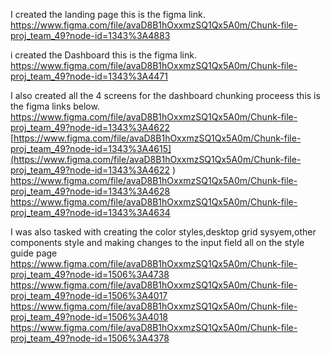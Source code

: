 I created the landing page this is the figma link. https://www.figma.com/file/avaD8B1hOxxmzSQ1Qx5A0m/Chunk-file-proj_team_49?node-id=1343%3A4883

i created the Dashboard this is the figma  link. https://www.figma.com/file/avaD8B1hOxxmzSQ1Qx5A0m/Chunk-file-proj_team_49?node-id=1343%3A4471

I also created all the 4 screens for the dashboard chunking proceess  this is the figma links below.
https://www.figma.com/file/avaD8B1hOxxmzSQ1Qx5A0m/Chunk-file-proj_team_49?node-id=1343%3A4622 
[https://www.figma.com/file/avaD8B1hOxxmzSQ1Qx5A0m/Chunk-file-proj_team_49?node-id=1343%3A4615](https://www.figma.com/file/avaD8B1hOxxmzSQ1Qx5A0m/Chunk-file-proj_team_49?node-id=1343%3A4622 )
https://www.figma.com/file/avaD8B1hOxxmzSQ1Qx5A0m/Chunk-file-proj_team_49?node-id=1343%3A4628
https://www.figma.com/file/avaD8B1hOxxmzSQ1Qx5A0m/Chunk-file-proj_team_49?node-id=1343%3A4634​

I was also tasked with creating the color styles,desktop grid sysyem,other components style and making changes to the input field all on the style guide page
https://www.figma.com/file/avaD8B1hOxxmzSQ1Qx5A0m/Chunk-file-proj_team_49?node-id=1506%3A4738
https://www.figma.com/file/avaD8B1hOxxmzSQ1Qx5A0m/Chunk-file-proj_team_49?node-id=1506%3A4017
https://www.figma.com/file/avaD8B1hOxxmzSQ1Qx5A0m/Chunk-file-proj_team_49?node-id=1506%3A4018
https://www.figma.com/file/avaD8B1hOxxmzSQ1Qx5A0m/Chunk-file-proj_team_49?node-id=1506%3A4378

